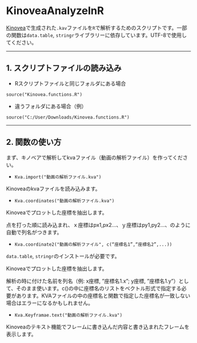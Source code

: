 # KinoveaAnalyzeInR

[Kinovea](https://www.kinovea.org/)で生成された`.kav`ファイルを`R`で解析するためのスクリプトです。一部の関数は`data.table`, `stringr`ライブラリーに依存しています。UTF-8で使用してください。

---

## 1.	スクリプトファイルの読み込み

- Rスクリプトファイルと同じフォルダにある場合

```
source("Kinovea.functions.R")
```


- 違うフォルダにある場合（例）

```
source("C:/User/Downloads/Kinovea.functions.R")
```

---


## 2.	関数の使い方

まず、キノベアで解析してkvaファイル（動画の解析ファイル）を作ってください。

 
 
- `Kva.import("動画の解析ファイル.kva")`

Kinoveaのkvaファイルを読み込みます。



- `Kva.coordinates("動画の解析ファイル.kva")`

Kinoveaでプロットした座標を抽出します。

点を打った順に読み込まれ、ｘ座標はpx1,px2...、ｙ座標はpy1,py2...、のように自動で列名がつきます。


  
- `Kva.coordinate2("動画の解析ファイル", c(“座標名1”,“座標名2”,...))`

`data.table`, `stringr`のインストールが必要です。

Kinoveaでプロットした座標を抽出します。

解析の時に付けた名前を列名（例: x座標, ”座標名1.x”; y座標, ”座標名1.y”）として、そのまま使います。c()の中に座標名のリストをベクトル形式で指定する必要があります。KVAファイルの中の座標名と関数で指定した座標名が一致しない場合はエラーになるかもしれません。


  
- `Kva.Keyframae.text("動画の解析ファイル.kva")`

Kinoveaのテキスト機能でフレームに書き込んだ内容と書き込まれたフレームを表示します。
